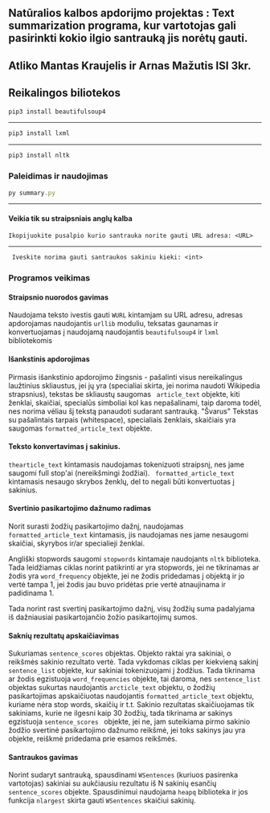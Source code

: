 ## Natūralios kalbos apdorijmo projektas : Text summarization programa, kur vartotojas gali pasirinkti kokio ilgio santrauką jis norėtų gauti.


 ## Atliko Mantas Kraujelis ir Arnas Mažutis ISI 3kr.

 ## Reikalingos biliotekos

 ```javascript
 pip3 install beautifulsoup4
 ```
---------------------------------------------
 ```javascript
 pip3 install lxml
 ```
 ---------------------------------------------
 ```javascript
 pip3 install nltk
 ```
 ### Paleidimas ir naudojimas
 
  ```javascript
 py summary.py
 ```
  ---------------------------------------------
#### Veikia tik su straipsniais anglų kalba
 ```ps
 Ikopijuokite pusalpio kurio santrauka norite gauti URL adresa: <URL>
 ```
   ---------------------------------------------
 ```ps
  Iveskite norima gauti santraukos sakiniu kieki: <int>
 ```
### Programos veikimas

#### Straipsnio nuorodos gavimas

Naudojama teksto ivestis gauti ```WURL``` kintamjam su URL adresu, adresas apdorojamas naudojantis ```urllib``` moduliu, teksatas gaunamas ir konvertuojamas į naudojamą naudojantis ```beautifulsoup4``` ir ```lxml``` bibliotekomis
 
#### Išankstinis apdorojimas
Pirmasis išankstinio apdorojimo žingsnis - pašalinti visus nereikalingus laužtinius skliaustus, jei jų yra (specialiai skirta, jei norima naudoti Wikipedia strapsnius), tekstas be skliaustų saugomas ``` article_text``` objekte, kiti ženklai, skaičiai, specialūs simboliai kol kas nepašalinami, taip daroma todėl, nes norima vėliau šį tekstą panaudoti sudarant santrauką. "Švarus" Tekstas su pašalintais tarpais (whitespace), specialiais ženklais, skaičiais yra saugomas ```formatted_article_text``` objekte.

#### Teksto konvertavimas į sakinius.

```thearticle_text``` kintamasis naudojamas  tokenizuoti straipsnį, nes jame saugomi full stop'ai (nereikšmingi žodžiai). ``` formatted_article_text``` kintamasis nesaugo skrybos ženklų, del to negali būti konvertuotas į sakinius.

#### Svertinio pasikartojimo dažnumo radimas 

Norit surasti žodžių pasikartojimo dažnį, naudojamas ```formatted_article_text``` kintamasis, jis naudojamas nes jame nesaugomi skaičiai, skyrybos ir/ar specialieji ženklai.

Angliški stopwords saugomi ```stopwords``` kintamaje naudojants ```nltk``` biblioteka. Tada leidžiamas ciklas norint patikrinti ar yra stopwords, jei ne tikrinamas ar žodis yra ```word_frequency``` objekte, jei ne žodis pridedamas į objektą ir jo vertė tampa 1, jei žodis jau buvo pridėtas prie vertė atnaujinama ir padidinama 1. 

Tada norint rast svertinį pasikartojimo dažnį, visų žodžių suma padalyjama iš dažniausiai pasikartojančio žožio pasikartojimų sumos.

#### Saknių rezultatų apskaičiavimas

Sukuriamas ```sentence_scores``` objektas. Objekto raktai yra sakiniai, o reikšmės sakinio rezultato vertė. Tada vykdomas ciklas per kiekvieną sakinį ```sentence_list``` objekte, kur sakiniai tokenizuojami į žodžius. Tada tikrinama ar žodis egzistuoja ```word_frequencies``` objekte, tai daroma, nes ```sentence_list``` objektas sukurtas naudojantis ```arcticle_text``` objektu, o žodžių pasikartojimas apskaičiuotas naudojantis ```formatted_article_text``` objektu, kuriame nėra stop words, skaičių ir t.t. Sakinio rezultatas skaičiuojamas tik sakiniams, kurie ne ilgesni kaip 30 žodžių, tada tikrinama ar sakinys egzistuoja ```sentence_scores ``` objekte, jei ne,  jam suteikiama pirmo sakinio žodžio svertinė pasikartojimo dažnumo reikšmė, jei toks sakinys jau yra objekte, reiškmė pridedama prie esamos reikšmės.

#### Santraukos gavimas

Norint sudaryt santrauką, spausdinami  ```WSentences``` (kuriuos pasirenka vartotojas)  sakiniai su aukčiausiu rezultatu iš N sakinių esančių ```sentence_scores``` objekte. Spausdinimui naudojama ```heapq``` biblioteka ir jos funkcija ```nlargest``` skirta gauti ```WSentences``` skaičiui sakinių.



